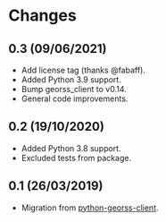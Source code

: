 # Changes

## 0.3 (09/06/2021)
* Add license tag (thanks @fabaff).
* Added Python 3.9 support.
* Bump georss_client to v0.14.
* General code improvements.

## 0.2 (19/10/2020)
* Added Python 3.8 support.
* Excluded tests from package.

## 0.1 (26/03/2019)
* Migration from [python-georss-client](https://github.com/exxamalte/python-georss-client).
